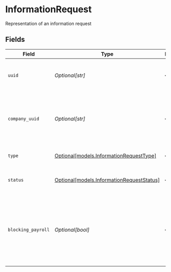 # InformationRequest

Representation of an information request


## Fields

| Field                                                                                                                      | Type                                                                                                                       | Required                                                                                                                   | Description                                                                                                                |
| -------------------------------------------------------------------------------------------------------------------------- | -------------------------------------------------------------------------------------------------------------------------- | -------------------------------------------------------------------------------------------------------------------------- | -------------------------------------------------------------------------------------------------------------------------- |
| `uuid`                                                                                                                     | *Optional[str]*                                                                                                            | :heavy_minus_sign:                                                                                                         | Unique identifier of an information request                                                                                |
| `company_uuid`                                                                                                             | *Optional[str]*                                                                                                            | :heavy_minus_sign:                                                                                                         | Unique identifier of the company to which the information requests belongs                                                 |
| `type`                                                                                                                     | [Optional[models.InformationRequestType]](../models/informationrequesttype.md)                                             | :heavy_minus_sign:                                                                                                         | The type of information request                                                                                            |
| `status`                                                                                                                   | [Optional[models.InformationRequestStatus]](../models/informationrequeststatus.md)                                         | :heavy_minus_sign:                                                                                                         | The status of the information request                                                                                      |
| `blocking_payroll`                                                                                                         | *Optional[bool]*                                                                                                           | :heavy_minus_sign:                                                                                                         | If true, this information request is blocking payroll, and may require response or requires review from our Risk Ops team. |